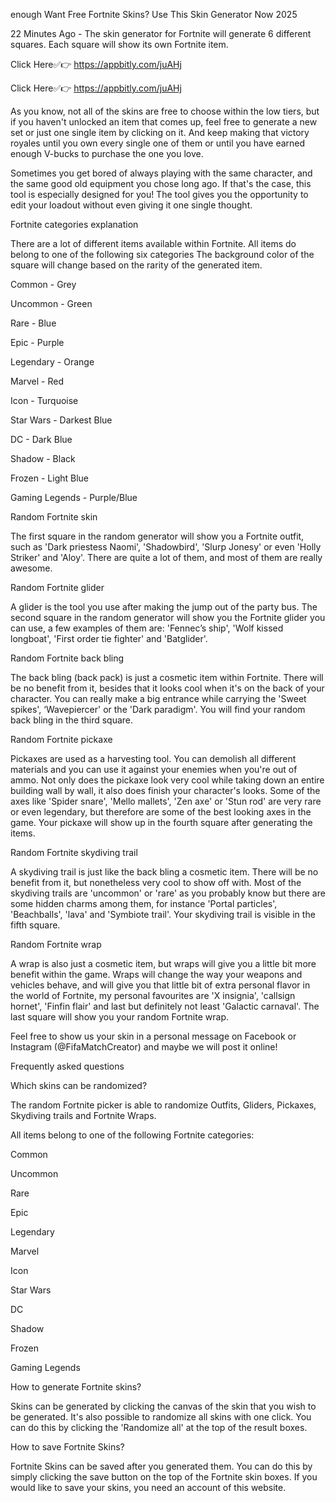 enough Want Free Fortnite Skins? Use This Skin Generator Now 2025


22 Minutes Ago - The skin generator for Fortnite will generate 6 different squares. Each square will show its own Fortnite item.



Click Here✅👉 https://appbitly.com/juAHj


Click Here✅👉 https://appbitly.com/juAHj

As you know, not all of the skins are free to choose within the low tiers, but if you haven't unlocked an item that comes up, feel free to generate a new set or just one single item by clicking on it. And keep making that victory royales until you own every single one of them or until you have earned enough V-bucks to purchase the one you love.

Sometimes you get bored of always playing with the same character, and the same good old equipment you chose long ago. If that's the case, this tool is especially designed for you! The tool gives you the opportunity to edit your loadout without even giving it one single thought.

Fortnite categories explanation

There are a lot of different items available within Fortnite. All items do belong to one of the following six categories The background color of the square will change based on the rarity of the generated item.

Common - Grey

Uncommon - Green

Rare - Blue

Epic - Purple

Legendary - Orange

Marvel - Red

Icon - Turquoise

Star Wars - Darkest Blue

DC - Dark Blue

Shadow - Black

Frozen - Light Blue

Gaming Legends - Purple/Blue

Random Fortnite skin

The first square in the random generator will show you a Fortnite outfit, such as 'Dark priestess Naomi', 'Shadowbird', 'Slurp Jonesy' or even 'Holly Striker' and 'Aloy'. There are quite a lot of them, and most of them are really awesome.

Random Fortnite glider

A glider is the tool you use after making the jump out of the party bus. The second square in the random generator will show you the Fortnite glider you can use, a few examples of them are: 'Fennec’s ship', 'Wolf kissed longboat', 'First order tie fighter' and 'Batglider'.

Random Fortnite back bling

The back bling (back pack) is just a cosmetic item within Fortnite. There will be no benefit from it, besides that it looks cool when it's on the back of your character. You can really make a big entrance while carrying the 'Sweet spikes', ‘Wavepiercer' or the 'Dark paradigm'. You will find your random back bling in the third square.

Random Fortnite pickaxe

Pickaxes are used as a harvesting tool. You can demolish all different materials and you can use it against your enemies when you're out of ammo. Not only does the pickaxe look very cool while taking down an entire building wall by wall, it also does finish your character's looks. Some of the axes like 'Spider snare', 'Mello mallets', 'Zen axe' or 'Stun rod' are very rare or even legendary, but therefore are some of the best looking axes in the game. Your pickaxe will show up in the fourth square after generating the items.

Random Fortnite skydiving trail

A skydiving trail is just like the back bling a cosmetic item. There will be no benefit from it, but nonetheless very cool to show off with. Most of the skydiving trails are 'uncommon' or 'rare' as you probably know but there are some hidden charms among them, for instance 'Portal particles', 'Beachballs', 'lava' and 'Symbiote trail'. Your skydiving trail is visible in the fifth square.

Random Fortnite wrap

A wrap is also just a cosmetic item, but wraps will give you a little bit more benefit within the game. Wraps will change the way your weapons and vehicles behave, and will give you that little bit of extra personal flavor in the world of Fortnite, my personal favourites are 'X insignia', 'callsign hornet', 'Finfin flair' and last but definitely not least 'Galactic carnaval'. The last square will show you your random Fortnite wrap.

Feel free to show us your skin in a personal message on Facebook or Instagram (@FifaMatchCreator) and maybe we will post it online!

Frequently asked questions

Which skins can be randomized?

The random Fortnite picker is able to randomize Outfits, Gliders, Pickaxes, Skydiving trails and Fortnite Wraps.

All items belong to one of the following Fortnite categories:

Common

Uncommon

Rare

Epic

Legendary

Marvel

Icon

Star Wars

DC

Shadow

Frozen

Gaming Legends

How to generate Fortnite skins?

Skins can be generated by clicking the canvas of the skin that you wish to be generated. It's also possible to randomize all skins with one click. You can do this by clicking the 'Randomize all' at the top of the result boxes.

How to save Fortnite Skins?

Fortnite Skins can be saved after you generated them. You can do this by simply clicking the save button on the top of the Fortnite skin boxes. If you would like to save your skins, you need an account of this website.